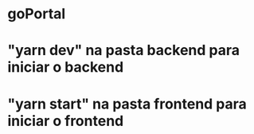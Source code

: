 # goPortal

# "yarn dev" na pasta backend para iniciar o backend

# "yarn start" na pasta frontend para iniciar o frontend
